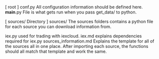 [ root ]
conf.py
  All configuration information should be defined here.
__main__.py
  File is what gets run when you pass get_data/ to python.


[ sources/ Directory ]
sources/
  The sources folders contains a python file for each source you can download information from.

  iex.py
    used for trading with iexcloud.
  iex.md
    explains dependencies required for iex.py
  sources_information.md
    Explains the template for all of the sources all in one place. After importing
    each source, the functions should all match that template and work the same.
